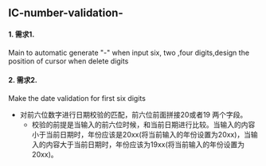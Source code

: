 ## IC-number-validation-
#### 1. 需求1.
Main to automatic generate "-" when input six, two ,four digits,design the position of cursor when delete digits 
#### 2. 需求2.
Make the date validation for first six digits
  + 对前六位数字进行日期校验的匹配，前六位前面拼接20或者19 两个字段。
    - 校验的前提是当输入的前六位时候，和当前日期进行比较。当输入的内容小于当前日期时，年份应该是20xx(将当前输入的年份设置为20xx)，当输入的内容大于当前日期时，年份应该为19xx(将当前输入的年份设置为20xx)。
